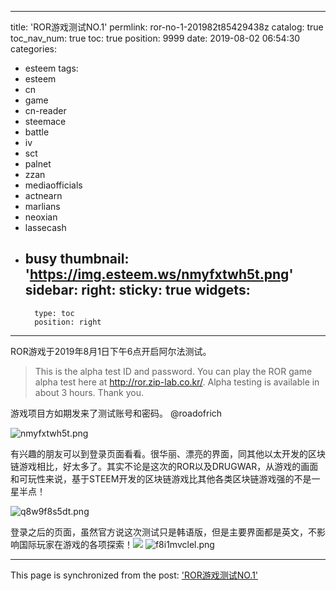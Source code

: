 
---
title: 'ROR游戏测试NO.1'
permlink: ror-no-1-201982t85429438z
catalog: true
toc_nav_num: true
toc: true
position: 9999
date: 2019-08-02 06:54:30
categories:
- esteem
tags:
- esteem
- cn
- game
- cn-reader
- steemace
- battle
- iv
- sct
- palnet
- zzan
- mediaofficials
- actnearn
- marlians
- neoxian
- lassecash
- busy
thumbnail: 'https://img.esteem.ws/nmyfxtwh5t.png'
sidebar:
    right:
        sticky: true
widgets:
    -
        type: toc
        position: right
---


ROR游戏于2019年8月1日下午6点开启阿尔法测试。

>This is the alpha test ID and password.
You can play the ROR game alpha test here at http://ror.zip-lab.co.kr/.
Alpha testing is available in about 3 hours.
Thank you.

游戏项目方如期发来了测试账号和密码。
@roadofrich

![nmyfxtwh5t.png](https://img.esteem.ws/nmyfxtwh5t.png)

有兴趣的朋友可以到登录页面看看。很华丽、漂亮的界面，同其他以太开发的区块链游戏相比，好太多了。其实不论是这次的ROR以及DRUGWAR，从游戏的画面和可玩性来说，基于STEEM开发的区块链游戏比其他各类区块链游戏强的不是一星半点！

![q8w9f8s5dt.png](https://img.esteem.ws/q8w9f8s5dt.png)

登录之后的页面，虽然官方说这次测试只是韩语版，但是主要界面都是英文，不影响国际玩家在游戏的各项探索！![](url)
![f8i1mvclel.png](https://img.esteem.ws/f8i1mvclel.png)

- - -

This page is synchronized from the post: ['ROR游戏测试NO.1'](https://steemit.com/@m18207319997/ror-no-1-201982t85429438z)
